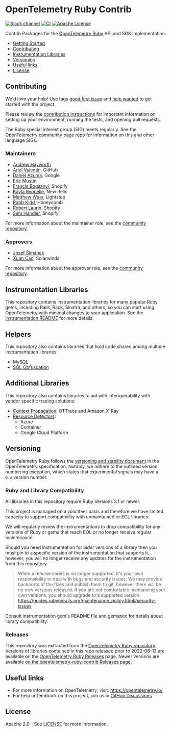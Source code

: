 # OpenTelemetry Ruby Contrib

[![Slack channel][slack-image]][slack-url]
[![CI][ci-image]][ci-image]
[![Apache License][license-image]][license-image]

Contrib Packages for the [OpenTelemetry Ruby][otel-ruby] API and SDK implementation.

- [Getting Started][getting-started]
- [Contributing](#contributing)
- [Instrumentation Libraries](#instrumentation-libraries)
- [Versioning](#versioning)
- [Useful links](#useful-links)
- [License](#license)

## Contributing

We'd love your help! Use tags [good first issue][issues-good-first-issue] and
[help wanted][issues-help-wanted] to get started with the project.

Please review the [contribution instructions](CONTRIBUTING.md) for important
information on setting up your environment, running the tests, and opening pull
requests.

The Ruby special interest group (SIG) meets regularly. See the OpenTelemetry
[community page][ruby-sig] repo for information on this and other language SIGs.

### Maintainers

- [Andrew Hayworth](https://github.com/ahayworth)
- [Ariel Valentin](https://github.com/arielvalentin), GitHub
- [Daniel Azuma](https://github.com/dazuma), Google
- [Eric Mustin](https://github.com/ericmustin)
- [Francis Bogsanyi](https://github.com/fbogsany), Shopify
- [Kayla Reopelle](https://github.com/kaylareopelle), New Relic
- [Matthew Wear](https://github.com/mwear), Lightstep
- [Robb Kidd](https://github.com/robbkidd), Honeycomb
- [Robert Laurin](https://github.com/robertlaurin), Shopify
- [Sam Handler](https://github.com/plantfansam), Shopify

For more information about the maintainer role, see the [community repository](https://github.com/open-telemetry/community/blob/main/community-membership.md#maintainer).

### Approvers

- [Josef Šimánek](https://github.com/simi)
- [Xuan Cao](https://github.com/xuan-cao-swi), Solarwinds

For more information about the approver role, see the [community repository](https://github.com/open-telemetry/community/blob/main/community-membership.md#approver).

## Instrumentation Libraries

This repository contains instrumentation libraries for many popular Ruby
gems, including Rails, Rack, Sinatra, and others, so you can start
using OpenTelemetry with minimal changes to your application. See the
[instrumentation README](instrumentation/) for more details.

## Helpers

This repository also contains libraries that hold code shared among
multiple instrumentation libraries.

- [MySQL](helpers/mysql/)
- [SQL Obfuscation](helpers/sql-obfuscation/)

## Additional Libraries

This repository also contains libraries to aid with interoperability with vendor specific tracing solutions:

- [Context Propagation](propagator/): OTTrace and Amazon X-Ray
- [Resource Detectors](resources/):
  - Azure
  - Container
  - Google Cloud Platform

## Versioning

OpenTelemetry Ruby follows the [versioning and stability document][otel-versioning] in the OpenTelemetry specification. Notably, we adhere to the outlined version numbering exception, which states that experimental signals may have a `0.x` version number.

### Ruby and Library Compatibility

All libraries in this repository require Ruby Versions 3.1 or newer.

This project is managed on a volunteer basis and therefore we have limited capacity to support compatibility with unmaintained or EOL libraries.

We will regularly review the instrumentations to drop compatibility for any versions of Ruby or gems that reach EOL or no longer receive regular maintenance.

Should you need instrumentation for _older_ versions of a library then you must pin to a specific version of the instrumentation that supports it,
however, you will no longer receive any updates for the instrumentation from this repository.

> When a release series is no longer supported, it's your own responsibility to deal with bugs and security issues. We may provide backports of the fixes and publish them to git, however there will be no new versions released. If you are not comfortable maintaining your own versions, you should upgrade to a supported version. <https://guides.rubyonrails.org/maintenance_policy.html#security-issues>

Consult instrumentation gem's README file and gemspec for details about library compatibility.

### Releases

This repository was extracted from the [OpenTelemetry Ruby repository][otel-ruby]. Versions of libraries contained in this repo released prior to 2022-06-13 are available on the [OpenTelemetry Ruby Releases][otel-ruby-releases] page. Newer versions are available [on the opentelemetry-ruby-contrib Releases page][otel-ruby-contrib-releases].

## Useful links

- For more information on OpenTelemetry, visit: <https://opentelemetry.io/>
- For help or feedback on this project, join us in [GitHub Discussions][discussions-url]

## License

Apache 2.0 - See [LICENSE][license-url] for more information.

[otel-ruby]: https://github.com/open-telemetry/opentelemetry-ruby
[otel-ruby-releases]: https://github.com/open-telemetry/opentelemetry-ruby/releases
[otel-ruby-contrib-releases]: https://github.com/open-telemetry/opentelemetry-ruby-contrib/releases
[ci-image]: https://github.com/open-telemetry/opentelemetry-ruby-contrib/workflows/CI%20Contrib/badge.svg?event=push
[getting-started]: https://opentelemetry.io/docs/languages/ruby/getting-started/
[issues-good-first-issue]: https://github.com/open-telemetry/opentelemetry-ruby-contrib/issues?q=is%3Aissue+is%3Aopen+label%3A%22good+first+issue%22
[issues-help-wanted]: https://github.com/open-telemetry/opentelemetry-ruby-contrib/issues?q=is%3Aissue+is%3Aopen+label%3A%22help+wanted%22
[license-image]: https://img.shields.io/badge/license-Apache_2.0-green.svg?style=flat
[license-url]: https://github.com/open-telemetry/opentelemetry-ruby-contrib/blob/main/LICENSE
[ruby-sig]: https://github.com/open-telemetry/community#ruby-sig
[slack-image]: https://img.shields.io/badge/slack-@cncf/otel/ruby-brightgreen.svg?logo=slack
[slack-url]: https://cloud-native.slack.com/archives/C01NWKKMKMY
[discussions-url]: https://github.com/open-telemetry/opentelemetry-ruby/discussions
[otel-versioning]: https://github.com/open-telemetry/opentelemetry-specification/blob/main/specification/versioning-and-stability.md
